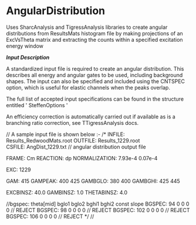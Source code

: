 # AngularDistribution

Uses SharcAnalysis and TigressAnalysis libraries to create
angular distributions from ResultsMats histogram file by
making projections of an ExcVsTheta matrix and extracting
the counts within a specified excitation energy window

___Input Description___

A standardized input file is required to create an angular 
distribution. This describes all energy and angular gates 
to be used, including background shapes. The input can also
be specified and included using the CNTSPEC option, which is
useful for elastic channels when the peaks overlap.

The full list of accepted input specifications can be found 
in the structure entitled ' SteffenOptions '

An efficiency correction is automatically carried out if available
as is a branching ratio correction, see TTigressAnalysis docs.

// A sample input file is shown below :-
/*
INFILE: Results_RedwoodMats.root
OUTFILE: Results_1229.root					
CSFILE: AngDist_1229.txt							// angular distribution output file

FRAME:     	Cm
REACTION:		dp
NORMALIZATION: 7.93e-4 0.07e-4

EXC: 				1229

GAM: 		 		415
GAMPEAK: 		400 425
GAMBGLO:	 	380 400 
GAMBGHI:	 	425 445

EXCBINSZ: 	40.0
GAMBINSZ:   1.0
THETABINSZ: 4.0

//bgspec: theta[mid] bglo1 bglo2 bghi1 bghi2 const slope
BGSPEC:			94   			0			0			0			0		 			// REJECT
BGSPEC:			98   			0			0			0			0		 			// REJECT
BGSPEC:			102 			0			0			0			0		 			// REJECT
BGSPEC:			106 			0			0			0			0		 			// REJECT
*/
//
